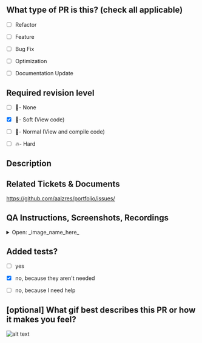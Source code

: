 ## What type of PR is this? (check all applicable)

- [ ] Refactor
- [ ] Feature
- [ ] Bug Fix
- [ ] Optimization
- [ ] Documentation Update


## Required revision level

- [ ] :dizzy:- None
- [X] :seedling:- Soft (View code)
- [ ] :mag_right:- Normal (View and compile code)
- [ ] :fire:- Hard 


## Description

>


## Related Tickets & Documents
https://github.com/aalzres/portfolio/issues/

## QA Instructions, Screenshots, Recordings

<details>

<summary>Open: _image_name_here_</summary>

_upload_image_here_

</details>


## Added tests?

- [ ] yes
- [X] no, because they aren't needed
- [ ] no, because I need help


## [optional] What gif best describes this PR or how it makes you feel?
![alt text](https://i.imgur.com/b97Y1xK.gifv)
